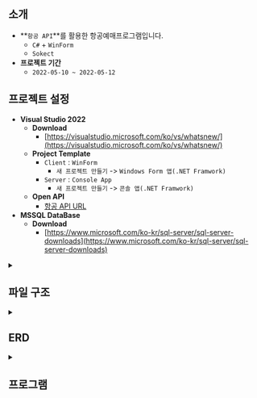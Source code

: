 ## 소개
- **`항공 API`**를 활용한 항공예매프로그램입니다.
  - `C#` + `WinForm`
  - `Sokect`
- **프로젝트 기간**
  - `2022-05-10 ~ 2022-05-12`

## 프로젝트 설정
- **Visual Studio 2022** 
  - **Download**
    - [https://visualstudio.microsoft.com/ko/vs/whatsnew/](https://visualstudio.microsoft.com/ko/vs/whatsnew/)
  - **Project Template**
    - `Client` : `WinForm`
       - `새 프로젝트 만들기` -> `Windows Form 앱(.NET Framwork)` 
    - `Server` : `Console App`
       - `새 프로젝트 만들기` -> `콘솔 앱(.NET Framwork)` 
  - **Open API**
    - [항공 API URL](https://www.data.go.kr/data/15000126/openapi.do)
 - **MSSQL DataBase**
   - **Download**
     - [https://www.microsoft.com/ko-kr/sql-server/sql-server-downloads](https://www.microsoft.com/ko-kr/sql-server/sql-server-downloads)

<details>
<summary><h2>파일 구조 </h2></summary>

``` 
C-Sharp-Air-reservation-program-main
│  DB.txt
│  README.md
├─client(manager)
│  │  MainForm.cs
│  │  MainForm.Designer.cs
│  │  MainForm.resx
│  │  Member.cs
│  │  Program.cs
│  ├─Control
│  │      WbControl.cs
│  ├─Data
│  │      Airport.cs
│  ├─Database
│  │      WbDB.cs
│  └─network
│          Packet.cs
│          WbClient.cs
├─client(user)
│  │  Program.cs
│  ├─Control
│  │      WbControl.cs
│  ├─Data
│  │      Airport.cs
│  │      Member.cs
│  ├─Form
│  │      CautionForm.cs
│  │      Confirm.cs
│  │      MainForm.cs
│  │      ProcessForm.cs
│  │      Reservation.cs
│  │      WbCrossThread.cs
│  ├─NetWork
│  │      Packet.cs
│  │      WbClient.cs
│  └─Resources
│          images.png
└─server
    │  Program.cs
    ├─Control
    │      Control.cs
    │      WbDocument.cs
    ├─Data
    │      AirPort.cs
    │      AirPortPasing.cs
    │      Member.cs
    ├─DataBase
    │      WbDB.cs
    │      WbQuery.cs
    └─Network
            Packet.cs
            WbServer.cs
```
</details>

<details>
<summary><h2>ERD </h2></summary>

![db](https://user-images.githubusercontent.com/106054507/183291416-510afd9c-e337-403c-8201-afa4670812de.PNG)
</details>

<details>
<summary><h2>프로그램</h2></summary>

#### 클라이언트(사용자)
![Main](https://user-images.githubusercontent.com/106054507/183290648-7a145831-da29-4e13-a811-dd6a86c3eba9.PNG)
#### 예약하기
![예약하기](https://user-images.githubusercontent.com/106054507/183290690-96681495-60a7-4b34-b11e-9708b0b9d52b.PNG)
#### 결제하기
![결제하기](https://user-images.githubusercontent.com/106054507/183290702-ef7a1483-9c10-47f1-818a-199e1221bed6.PNG)
#### 예약확인
![예약확인](https://user-images.githubusercontent.com/106054507/183290712-a398a4f6-9b4e-477c-bfec-8fb6ee2ce7a6.PNG)

#### 클라이언트(관리자)
![관리자 Main](https://user-images.githubusercontent.com/106054507/183290715-c8c40f99-2685-4f47-aacd-14e01fb47d75.PNG)

</details>
